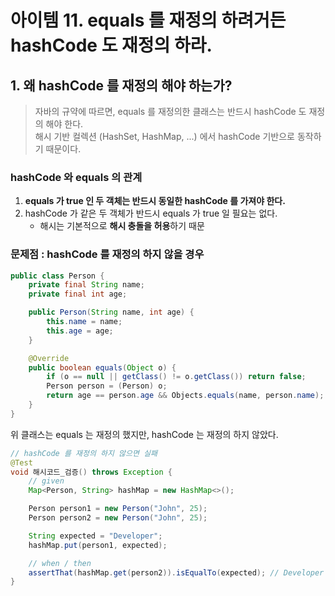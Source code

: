 # 아이템 11. equals 를 재정의 하려거든 hashCode 도 재정의 하라.

## 1. 왜 hashCode 를 재정의 해야 하는가?
> 자바의 규약에 따르면, equals 를 재정의한 클래스는 반드시 hashCode 도 재정의 해야 한다.  
> 해시 기반 컬렉션 (HashSet, HashMap, ...) 에서 hashCode 기반으로 동작하기 때문이다.

### hashCode 와 equals 의 관계
1. **equals 가 true 인 두 객체는 반드시 동일한 hashCode 를 가져야 한다.**
2. hashCode 가 같은 두 객체가 반드시 equals 가 true 일 필요는 없다.
   - 해시는 기본적으로 **해시 충돌을 허용**하기 때문

### 문제점 : hashCode 를 재정의 하지 않을 경우

```Java
public class Person {
    private final String name;
    private final int age;

    public Person(String name, int age) {
        this.name = name;
        this.age = age;
    }

    @Override
    public boolean equals(Object o) {
        if (o == null || getClass() != o.getClass()) return false;
        Person person = (Person) o;
        return age == person.age && Objects.equals(name, person.name);
    }
}
```

위 클래스는 equals 는 재정의 했지만, hashCode 는 재정의 하지 않았다.

```java
// hashCode 를 재정의 하지 않으면 실패
@Test
void 해시코드_검증() throws Exception {
    // given
    Map<Person, String> hashMap = new HashMap<>();

    Person person1 = new Person("John", 25);
    Person person2 = new Person("John", 25);

    String expected = "Developer";
    hashMap.put(person1, expected);

    // when / then
    assertThat(hashMap.get(person2)).isEqualTo(expected); // Developer
}
```

